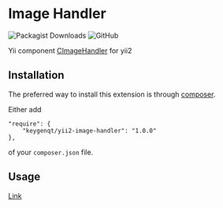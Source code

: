 Image Handler
===================

![Packagist Downloads](https://img.shields.io/packagist/dt/keygenqt/yii2-image-handler)
![GitHub](https://img.shields.io/github/license/keygenqt/yii2-image-handler)

Yii component [CImageHandler](https://github.com/tokolist/yii-components/tree/master/protected/extensions/yiicomp/components/ImageHandler) for yii2

## Installation

The preferred way to install this extension is through [composer](http://getcomposer.org/download/).

Either add

```
"require": {
    "keygenqt/yii2-image-handler": "1.0.0"
},
```

of your `composer.json` file.

## Usage

[Link](https://github.com/tokolist/yii-components/tree/master/protected/extensions/yiicomp/components/ImageHandler)